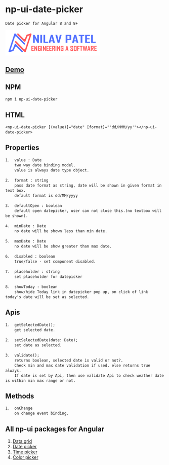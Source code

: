 # np-ui-date-picker

````
Date picker for Angular 8 and 8+
````

<img src="https://raw.githubusercontent.com/NilavPatel/np-ui-data-grid-package/master/src/assets/images/logo-large.png" width="300" height="80">

## [Demo](https://stackblitz.com/edit/np-ui-date-picker)

## NPM
````
npm i np-ui-date-picker
````

## HTML
````
<np-ui-date-picker [(value)]="date" [format]="'dd/MMM/yy'"></np-ui-date-picker>
````

## Properties
````
1.  value : Date
    two way date binding model.
    value is always date type object.

2.  format : string
    pass date format as string, date will be shown in given format in text box.
    default format is dd/MM/yyyy

3.  defaultOpen : boolean
    default open datepicker, user can not close this.(no textbox will be shown).

4.  minDate : Date
    no date will be shown less than min date.

5.  maxDate : Date
    no date will be show greater than max date.

6.  disabled : boolean
    true/false - set component disabled.

7.  placeholder : string
    set placeholder for datepicker

8.  showToday : boolean
    show/hide Today link in datepicker pop up, on click of link today's date will be set as selected.
````

## Apis
````
1.  getSelectedDate();
    get selected date.

2.  setSelectedDate(date: Date);
    set date as selected.

3.  validate();
    returns boolean, selected date is valid or not?.
    Check min and max date validation if used. else returns true always.
    If date is set by Api, then use validate Api to check weather date is within min max range or not.
````

## Methods
````
1.  onChange
    on change event binding.
````

## All np-ui packages for Angular
1. [Data grid](https://www.npmjs.com/package/np-ui-data-grid)
2. [Date picker](https://www.npmjs.com/package/np-ui-date-picker)
3. [Time picker](https://www.npmjs.com/package/np-ui-time-picker)
4. [Color picker](https://www.npmjs.com/package/np-ui-color-picker)